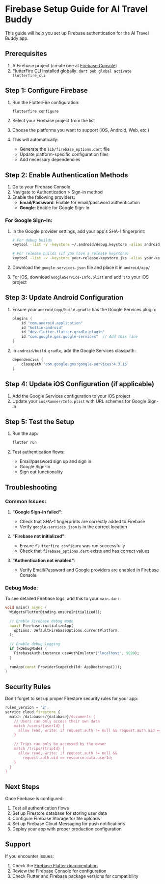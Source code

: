 # Firebase Setup Guide for AI Travel Buddy

This guide will help you set up Firebase authentication for the AI Travel Buddy app.

## Prerequisites

1. A Firebase project (create one at [Firebase Console](https://console.firebase.google.com/))
2. FlutterFire CLI installed globally: `dart pub global activate flutterfire_cli`

## Step 1: Configure Firebase

1. Run the FlutterFire configuration:
   ```bash
   flutterfire configure
   ```

2. Select your Firebase project from the list
3. Choose the platforms you want to support (iOS, Android, Web, etc.)
4. This will automatically:
   - Generate the `lib/firebase_options.dart` file
   - Update platform-specific configuration files
   - Add necessary dependencies

## Step 2: Enable Authentication Methods

1. Go to your Firebase Console
2. Navigate to Authentication > Sign-in method
3. Enable the following providers:
   - **Email/Password**: Enable for email/password authentication
   - **Google**: Enable for Google Sign-In

### For Google Sign-In:

1. In the Google provider settings, add your app's SHA-1 fingerprint:
   ```bash
   # For debug builds
   keytool -list -v -keystore ~/.android/debug.keystore -alias androiddebugkey -storepass android -keypass android
   
   # For release builds (if you have a release keystore)
   keytool -list -v -keystore your-release-keystore.jks -alias your-key-alias
   ```

2. Download the `google-services.json` file and place it in `android/app/`
3. For iOS, download `GoogleService-Info.plist` and add it to your iOS project

## Step 3: Update Android Configuration

1. Ensure your `android/app/build.gradle` has the Google Services plugin:
   ```gradle
   plugins {
       id "com.android.application"
       id "kotlin-android"
       id "dev.flutter.flutter-gradle-plugin"
       id "com.google.gms.google-services"  // Add this line
   }
   ```

2. In `android/build.gradle`, add the Google Services classpath:
   ```gradle
   dependencies {
       classpath 'com.google.gms:google-services:4.3.15'
   }
   ```

## Step 4: Update iOS Configuration (if applicable)

1. Add the Google Services configuration to your iOS project
2. Update your `ios/Runner/Info.plist` with URL schemes for Google Sign-In

## Step 5: Test the Setup

1. Run the app:
   ```bash
   flutter run
   ```

2. Test authentication flows:
   - Email/password sign up and sign in
   - Google Sign-In
   - Sign out functionality

## Troubleshooting

### Common Issues:

1. **"Google Sign-In failed"**: 
   - Check that SHA-1 fingerprints are correctly added to Firebase
   - Verify `google-services.json` is in the correct location

2. **"Firebase not initialized"**:
   - Ensure `flutterfire configure` was run successfully
   - Check that `firebase_options.dart` exists and has correct values

3. **"Authentication not enabled"**:
   - Verify Email/Password and Google providers are enabled in Firebase Console

### Debug Mode:

To see detailed Firebase logs, add this to your `main.dart`:
```dart
void main() async {
  WidgetsFlutterBinding.ensureInitialized();
  
  // Enable Firebase debug mode
  await Firebase.initializeApp(
    options: DefaultFirebaseOptions.currentPlatform,
  );
  
  // Enable debug logging
  if (kDebugMode) {
    FirebaseAuth.instance.useAuthEmulator('localhost', 9099);
  }
  
  runApp(const ProviderScope(child: AppBootstrap()));
}
```

## Security Rules

Don't forget to set up proper Firestore security rules for your app:

```javascript
rules_version = '2';
service cloud.firestore {
  match /databases/{database}/documents {
    // Users can only access their own data
    match /users/{userId} {
      allow read, write: if request.auth != null && request.auth.uid == userId;
    }
    
    // Trips can only be accessed by the owner
    match /trips/{tripId} {
      allow read, write: if request.auth != null && 
        request.auth.uid == resource.data.userId;
    }
  }
}
```

## Next Steps

Once Firebase is configured:

1. Test all authentication flows
2. Set up Firestore database for storing user data
3. Configure Firebase Storage for file uploads
4. Set up Firebase Cloud Messaging for push notifications
5. Deploy your app with proper production configuration

## Support

If you encounter issues:
1. Check the [Firebase Flutter documentation](https://firebase.flutter.dev/)
2. Review the [Firebase Console](https://console.firebase.google.com/) for configuration
3. Check Flutter and Firebase package versions for compatibility 